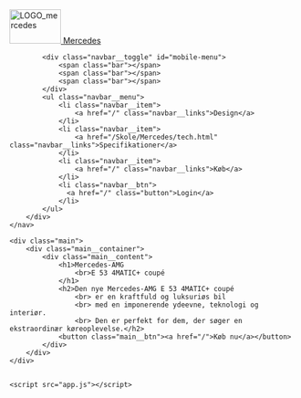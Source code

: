 <!DOCTYPE html>
<html lang="en">
<head>
    <meta charset="UTF-8">
    <meta http-equiv="X-UA-Compatible" content="IE=edge">
    <meta name="viewport" content="width=device-width, initial-scale=1.0">
    <title>Mercedes</title>
    <link rel="stylesheet" href="styles.css">
    <link rel="preconnect" href="https://fonts.googleapis.com">
<link rel="preconnect" href="https://fonts.gstatic.com" crossorigin>
<link href="https://fonts.googleapis.com/css2?family=Playfair+Display:wght@400;700&display=swap" rel="stylesheet">
</head>
<link rel="icon" type="image/png" href="/School/Webdesign/billeder/Logo.png" sizes="32x32">
<body>
    <nav class="navbar">
        <div class="navbar__container">
            <a href="/School/Webdesign/index.html" id="navbar__logo"><img src="/School/Webdesign/billeder/Logo.png" alt="LOGO_mercedes" style="width: 90px;height: 60px;"> Mercedes</a>

            <div class="navbar__toggle" id="mobile-menu">
                <span class="bar"></span>
                <span class="bar"></span>
                <span class="bar"></span>
            </div>
            <ul class="navbar__menu">
                <li class="navbar__item">
                    <a href="/" class="navbar__links">Design</a>
                </li>
                <li class="navbar__item">
                    <a href="/Skole/Mercedes/tech.html" class="navbar__links">Specifikationer</a>
                </li>
                <li class="navbar__item">
                    <a href="/" class="navbar__links">Køb</a>
                </li>
                <li class="navbar__btn">
                  <a href="/" class="button">Login</a>
                </li>
            </ul>
        </div>
    </nav>

    <div class="main">
        <div class="main__container">
            <div class="main__content">
                <h1>Mercedes-AMG 
                    <br>E 53 4MATIC+ coupé
                </h1>
                <h2>Den nye Mercedes-AMG E 53 4MATIC+ coupé 
                    <br> er en kraftfuld og luksuriøs bil
                    <br> med en imponerende ydeevne, teknologi og interiør.
                    <br> Den er perfekt for dem, der søger en ekstraordinær køreoplevelse.</h2>
                <button class="main__btn"><a href="/">Køb nu</a></button>
            </div>
        </div>
    </div>


    <script src="app.js"></script>
</body>
</html>
